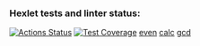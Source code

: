 ### Hexlet tests and linter status:

[![Actions Status](https://github.com/foxxdogg/frontend-project-44/actions/workflows/hexlet-check.yml/badge.svg)](https://github.com/foxxdogg/frontend-project-44/actions)
[![Test Coverage](https://api.codeclimate.com/v1/badges/6ed1472ba2ef8141f03c/test_coverage)](https://codeclimate.com/github/foxxdogg/frontend-project-44/test_coverage)
[even](https://asciinema.org/a/082UE6z3b4zLWaSJbdqru6d4R)
[calc](https://asciinema.org/a/xnzBC6jTRdprwXAfQNMSeNUlP)
[gcd](https://asciinema.org/a/4SpbdV6URRJRtVQElsNLQVBok)